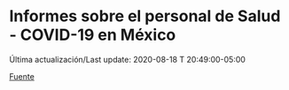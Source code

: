 # Informes sobre el personal de Salud - COVID-19 en México
 
Última actualización/Last update: 2020-08-18 T 20:49:00-05:00

 [Fuente](https://www.gob.mx/salud/documentos/informes-sobre-el-personal-de-salud-covid-19-en-mexico)
